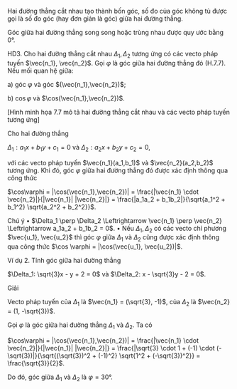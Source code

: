 Hai đường thẳng cắt nhau tạo thành bốn góc, số đo của góc không tù được gọi là số đo góc (hay đơn giản là góc) giữa hai đường thẳng.

Góc giữa hai đường thẳng song song hoặc trùng nhau được quy ước bằng 0°.

HD3. Cho hai đường thẳng cắt nhau $\Delta_1, \Delta_2$ tương ứng có các vecto pháp tuyến $\vec{n_1}, \vec{n_2}$.
Gọi $\varphi$ là góc giữa hai đường thẳng đó (H.7.7). Nếu mối quan hệ giữa:

a) góc $\varphi$ và góc $(\vec{n_1},\vec{n_2})$;

b) $\cos\varphi$ và $\cos(\vec{n_1},\vec{n_2})$.

[Hình minh họa 7.7 mô tả hai đường thẳng cắt nhau và các vecto pháp tuyến tương ứng]

Cho hai đường thẳng

$\Delta_1: a_1x + b_1y + c_1 = 0$ và $\Delta_2: a_2x + b_2y + c_2 = 0$,

với các vecto pháp tuyến $\vec{n_1}(a_1,b_1)$ và $\vec{n_2}(a_2,b_2)$ tương ứng. Khi đó, góc $\varphi$ giữa hai đường thẳng đó được xác định thông qua công thức

$\cos\varphi = |\cos(\vec{n_1},\vec{n_2})| = \frac{|\vec{n_1} \cdot \vec{n_2}|}{|\vec{n_1}| |\vec{n_2}|} = \frac{|a_1a_2 + b_1b_2|}{\sqrt{a_1^2 + b_1^2} \sqrt{a_2^2 + b_2^2}}$.

Chú ý
• $\Delta_1 \perp \Delta_2 \Leftrightarrow \vec{n_1} \perp \vec{n_2} \Leftrightarrow a_1a_2 + b_1b_2 = 0$.
• Nếu $\Delta_1, \Delta_2$ có các vecto chỉ phương $\vec{u_1}, \vec{u_2}$ thì góc $\varphi$ giữa $\Delta_1$ và $\Delta_2$ cũng được xác định thông qua công thức $\cos \varphi = |\cos(\vec{u_1}, \vec{u_2})|$.

Ví dụ 2. Tính góc giữa hai đường thẳng

$\Delta_1: \sqrt{3}x - y + 2 = 0$ và $\Delta_2: x - \sqrt{3}y - 2 = 0$.

Giải

Vecto pháp tuyến của $\Delta_1$ là $\vec{n_1} = (\sqrt{3}, -1)$, của $\Delta_2$ là $\vec{n_2} = (1, -\sqrt{3})$.

Gọi $\varphi$ là góc giữa hai đường thẳng $\Delta_1$ và $\Delta_2$. Ta có

$\cos\varphi = |\cos(\vec{n_1},\vec{n_2})| = \frac{|\vec{n_1} \cdot \vec{n_2}|}{|\vec{n_1}| |\vec{n_2}|} = \frac{|\sqrt{3} \cdot 1 + (-1) \cdot (-\sqrt{3})|}{\sqrt{(\sqrt{3})^2 + (-1)^2} \sqrt{1^2 + (-\sqrt{3})^2}} = \frac{\sqrt{3}}{2}$.

Do đó, góc giữa $\Delta_1$ và $\Delta_2$ là $\varphi = 30°$.